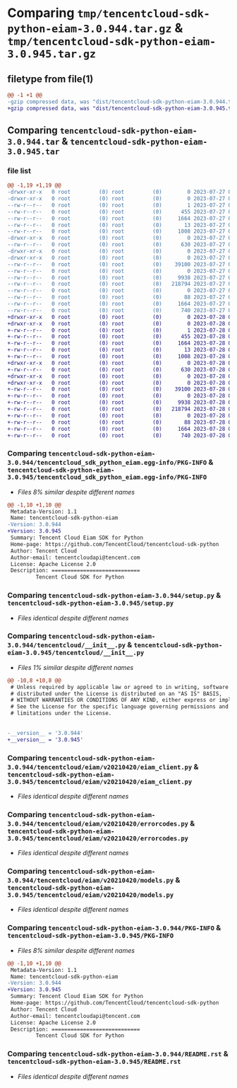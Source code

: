 # Comparing `tmp/tencentcloud-sdk-python-eiam-3.0.944.tar.gz` & `tmp/tencentcloud-sdk-python-eiam-3.0.945.tar.gz`

## filetype from file(1)

```diff
@@ -1 +1 @@
-gzip compressed data, was "dist/tencentcloud-sdk-python-eiam-3.0.944.tar", last modified: Thu Jul 27 02:15:18 2023, max compression
+gzip compressed data, was "dist/tencentcloud-sdk-python-eiam-3.0.945.tar", last modified: Fri Jul 28 00:27:48 2023, max compression
```

## Comparing `tencentcloud-sdk-python-eiam-3.0.944.tar` & `tencentcloud-sdk-python-eiam-3.0.945.tar`

### file list

```diff
@@ -1,19 +1,19 @@
-drwxr-xr-x   0 root         (0) root         (0)        0 2023-07-27 02:15:18.000000 tencentcloud-sdk-python-eiam-3.0.944/
-drwxr-xr-x   0 root         (0) root         (0)        0 2023-07-27 02:15:18.000000 tencentcloud-sdk-python-eiam-3.0.944/tencentcloud_sdk_python_eiam.egg-info/
--rw-r--r--   0 root         (0) root         (0)        1 2023-07-27 02:15:18.000000 tencentcloud-sdk-python-eiam-3.0.944/tencentcloud_sdk_python_eiam.egg-info/dependency_links.txt
--rw-r--r--   0 root         (0) root         (0)      455 2023-07-27 02:15:18.000000 tencentcloud-sdk-python-eiam-3.0.944/tencentcloud_sdk_python_eiam.egg-info/SOURCES.txt
--rw-r--r--   0 root         (0) root         (0)     1664 2023-07-27 02:15:18.000000 tencentcloud-sdk-python-eiam-3.0.944/tencentcloud_sdk_python_eiam.egg-info/PKG-INFO
--rw-r--r--   0 root         (0) root         (0)       13 2023-07-27 02:15:18.000000 tencentcloud-sdk-python-eiam-3.0.944/tencentcloud_sdk_python_eiam.egg-info/top_level.txt
--rw-r--r--   0 root         (0) root         (0)     1008 2023-07-27 02:15:18.000000 tencentcloud-sdk-python-eiam-3.0.944/setup.py
-drwxr-xr-x   0 root         (0) root         (0)        0 2023-07-27 02:15:18.000000 tencentcloud-sdk-python-eiam-3.0.944/tencentcloud/
--rw-r--r--   0 root         (0) root         (0)      630 2023-07-27 02:15:18.000000 tencentcloud-sdk-python-eiam-3.0.944/tencentcloud/__init__.py
-drwxr-xr-x   0 root         (0) root         (0)        0 2023-07-27 02:15:18.000000 tencentcloud-sdk-python-eiam-3.0.944/tencentcloud/eiam/
-drwxr-xr-x   0 root         (0) root         (0)        0 2023-07-27 02:15:18.000000 tencentcloud-sdk-python-eiam-3.0.944/tencentcloud/eiam/v20210420/
--rw-r--r--   0 root         (0) root         (0)    39100 2023-07-27 02:15:18.000000 tencentcloud-sdk-python-eiam-3.0.944/tencentcloud/eiam/v20210420/eiam_client.py
--rw-r--r--   0 root         (0) root         (0)        0 2023-07-27 02:15:18.000000 tencentcloud-sdk-python-eiam-3.0.944/tencentcloud/eiam/v20210420/__init__.py
--rw-r--r--   0 root         (0) root         (0)     9938 2023-07-27 02:15:18.000000 tencentcloud-sdk-python-eiam-3.0.944/tencentcloud/eiam/v20210420/errorcodes.py
--rw-r--r--   0 root         (0) root         (0)   218794 2023-07-27 02:15:18.000000 tencentcloud-sdk-python-eiam-3.0.944/tencentcloud/eiam/v20210420/models.py
--rw-r--r--   0 root         (0) root         (0)        0 2023-07-27 02:15:18.000000 tencentcloud-sdk-python-eiam-3.0.944/tencentcloud/eiam/__init__.py
--rw-r--r--   0 root         (0) root         (0)       88 2023-07-27 02:15:18.000000 tencentcloud-sdk-python-eiam-3.0.944/setup.cfg
--rw-r--r--   0 root         (0) root         (0)     1664 2023-07-27 02:15:18.000000 tencentcloud-sdk-python-eiam-3.0.944/PKG-INFO
--rw-r--r--   0 root         (0) root         (0)      740 2023-07-27 02:15:18.000000 tencentcloud-sdk-python-eiam-3.0.944/README.rst
+drwxr-xr-x   0 root         (0) root         (0)        0 2023-07-28 00:27:48.000000 tencentcloud-sdk-python-eiam-3.0.945/
+drwxr-xr-x   0 root         (0) root         (0)        0 2023-07-28 00:27:48.000000 tencentcloud-sdk-python-eiam-3.0.945/tencentcloud_sdk_python_eiam.egg-info/
+-rw-r--r--   0 root         (0) root         (0)        1 2023-07-28 00:27:48.000000 tencentcloud-sdk-python-eiam-3.0.945/tencentcloud_sdk_python_eiam.egg-info/dependency_links.txt
+-rw-r--r--   0 root         (0) root         (0)      455 2023-07-28 00:27:48.000000 tencentcloud-sdk-python-eiam-3.0.945/tencentcloud_sdk_python_eiam.egg-info/SOURCES.txt
+-rw-r--r--   0 root         (0) root         (0)     1664 2023-07-28 00:27:48.000000 tencentcloud-sdk-python-eiam-3.0.945/tencentcloud_sdk_python_eiam.egg-info/PKG-INFO
+-rw-r--r--   0 root         (0) root         (0)       13 2023-07-28 00:27:48.000000 tencentcloud-sdk-python-eiam-3.0.945/tencentcloud_sdk_python_eiam.egg-info/top_level.txt
+-rw-r--r--   0 root         (0) root         (0)     1008 2023-07-28 00:27:48.000000 tencentcloud-sdk-python-eiam-3.0.945/setup.py
+drwxr-xr-x   0 root         (0) root         (0)        0 2023-07-28 00:27:48.000000 tencentcloud-sdk-python-eiam-3.0.945/tencentcloud/
+-rw-r--r--   0 root         (0) root         (0)      630 2023-07-28 00:27:48.000000 tencentcloud-sdk-python-eiam-3.0.945/tencentcloud/__init__.py
+drwxr-xr-x   0 root         (0) root         (0)        0 2023-07-28 00:27:48.000000 tencentcloud-sdk-python-eiam-3.0.945/tencentcloud/eiam/
+drwxr-xr-x   0 root         (0) root         (0)        0 2023-07-28 00:27:48.000000 tencentcloud-sdk-python-eiam-3.0.945/tencentcloud/eiam/v20210420/
+-rw-r--r--   0 root         (0) root         (0)    39100 2023-07-28 00:27:48.000000 tencentcloud-sdk-python-eiam-3.0.945/tencentcloud/eiam/v20210420/eiam_client.py
+-rw-r--r--   0 root         (0) root         (0)        0 2023-07-28 00:27:48.000000 tencentcloud-sdk-python-eiam-3.0.945/tencentcloud/eiam/v20210420/__init__.py
+-rw-r--r--   0 root         (0) root         (0)     9938 2023-07-28 00:27:48.000000 tencentcloud-sdk-python-eiam-3.0.945/tencentcloud/eiam/v20210420/errorcodes.py
+-rw-r--r--   0 root         (0) root         (0)   218794 2023-07-28 00:27:48.000000 tencentcloud-sdk-python-eiam-3.0.945/tencentcloud/eiam/v20210420/models.py
+-rw-r--r--   0 root         (0) root         (0)        0 2023-07-28 00:27:48.000000 tencentcloud-sdk-python-eiam-3.0.945/tencentcloud/eiam/__init__.py
+-rw-r--r--   0 root         (0) root         (0)       88 2023-07-28 00:27:48.000000 tencentcloud-sdk-python-eiam-3.0.945/setup.cfg
+-rw-r--r--   0 root         (0) root         (0)     1664 2023-07-28 00:27:48.000000 tencentcloud-sdk-python-eiam-3.0.945/PKG-INFO
+-rw-r--r--   0 root         (0) root         (0)      740 2023-07-28 00:27:48.000000 tencentcloud-sdk-python-eiam-3.0.945/README.rst
```

### Comparing `tencentcloud-sdk-python-eiam-3.0.944/tencentcloud_sdk_python_eiam.egg-info/PKG-INFO` & `tencentcloud-sdk-python-eiam-3.0.945/tencentcloud_sdk_python_eiam.egg-info/PKG-INFO`

 * *Files 8% similar despite different names*

```diff
@@ -1,10 +1,10 @@
 Metadata-Version: 1.1
 Name: tencentcloud-sdk-python-eiam
-Version: 3.0.944
+Version: 3.0.945
 Summary: Tencent Cloud Eiam SDK for Python
 Home-page: https://github.com/TencentCloud/tencentcloud-sdk-python
 Author: Tencent Cloud
 Author-email: tencentcloudapi@tencent.com
 License: Apache License 2.0
 Description: ============================
         Tencent Cloud SDK for Python
```

### Comparing `tencentcloud-sdk-python-eiam-3.0.944/setup.py` & `tencentcloud-sdk-python-eiam-3.0.945/setup.py`

 * *Files identical despite different names*

### Comparing `tencentcloud-sdk-python-eiam-3.0.944/tencentcloud/__init__.py` & `tencentcloud-sdk-python-eiam-3.0.945/tencentcloud/__init__.py`

 * *Files 1% similar despite different names*

```diff
@@ -10,8 +10,8 @@
 # Unless required by applicable law or agreed to in writing, software
 # distributed under the License is distributed on an "AS IS" BASIS,
 # WITHOUT WARRANTIES OR CONDITIONS OF ANY KIND, either express or implied.
 # See the License for the specific language governing permissions and
 # limitations under the License.
 
 
-__version__ = '3.0.944'
+__version__ = '3.0.945'
```

### Comparing `tencentcloud-sdk-python-eiam-3.0.944/tencentcloud/eiam/v20210420/eiam_client.py` & `tencentcloud-sdk-python-eiam-3.0.945/tencentcloud/eiam/v20210420/eiam_client.py`

 * *Files identical despite different names*

### Comparing `tencentcloud-sdk-python-eiam-3.0.944/tencentcloud/eiam/v20210420/errorcodes.py` & `tencentcloud-sdk-python-eiam-3.0.945/tencentcloud/eiam/v20210420/errorcodes.py`

 * *Files identical despite different names*

### Comparing `tencentcloud-sdk-python-eiam-3.0.944/tencentcloud/eiam/v20210420/models.py` & `tencentcloud-sdk-python-eiam-3.0.945/tencentcloud/eiam/v20210420/models.py`

 * *Files identical despite different names*

### Comparing `tencentcloud-sdk-python-eiam-3.0.944/PKG-INFO` & `tencentcloud-sdk-python-eiam-3.0.945/PKG-INFO`

 * *Files 8% similar despite different names*

```diff
@@ -1,10 +1,10 @@
 Metadata-Version: 1.1
 Name: tencentcloud-sdk-python-eiam
-Version: 3.0.944
+Version: 3.0.945
 Summary: Tencent Cloud Eiam SDK for Python
 Home-page: https://github.com/TencentCloud/tencentcloud-sdk-python
 Author: Tencent Cloud
 Author-email: tencentcloudapi@tencent.com
 License: Apache License 2.0
 Description: ============================
         Tencent Cloud SDK for Python
```

### Comparing `tencentcloud-sdk-python-eiam-3.0.944/README.rst` & `tencentcloud-sdk-python-eiam-3.0.945/README.rst`

 * *Files identical despite different names*

